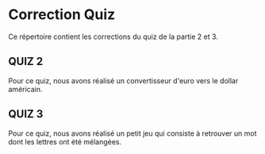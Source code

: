 # Correction Quiz

Ce répertoire contient les corrections du quiz de la partie 2 et 3.

## QUIZ 2

Pour ce quiz, nous avons réalisé un convertisseur d'euro vers le dollar américain.


## QUIZ 3

Pour ce quiz, nous avons réalisé un petit jeu qui consiste à retrouver un mot dont les lettres ont été mélangées. 
